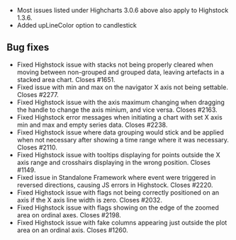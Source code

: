 - Most issues listed under Highcharts 3.0.6 above also apply to Highstock 1.3.6.
- Added upLineColor option to candlestick
## Bug fixes 
- Fixed Highstock issue with stacks not being properly cleared when moving between non-grouped and grouped data, leaving artefacts in a stacked area chart. Closes #1651.
- Fixed issue with min and max on the navigator X axis not being settable. Closes #2277.
- Fixed Highstock issue with the axis maximum changing when dragging the handle to change the axis minium, and vice versa. Closes #2163.
- Fixed Highstock error messages when initiating a chart with set X axis min and max and empty series data. Closes #2238.
- Fixed Highstock issue where data grouping would stick and be applied when not necessary after showing a time range where it was necessary. Closes #2110.
- Fixed Highstock issue with tooltips displaying for points outside the X axis range and crosshairs displaying in the wrong position. Closes #1149.
- Fixed issue in Standalone Framework where event were triggered in reversed directions, causing JS errors in Highstock. Closes #2220.
- Fixed Highstock issue with flags not being correctly positioned on an axis if the X axis line width is zero. Closes #2032.
- Fixed Highstock issue with flags showing on the edge of the zoomed area on ordinal axes. Closes #2198.
- Fixed Highstock issue with fake columns appearing just outside the plot area on an ordinal axis. Closes #1260.